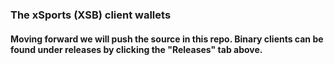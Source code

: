 ### The xSports (XSB) client wallets

#### Moving forward we will push the source in this repo.  Binary clients can be found under releases by clicking the "Releases" tab above.
